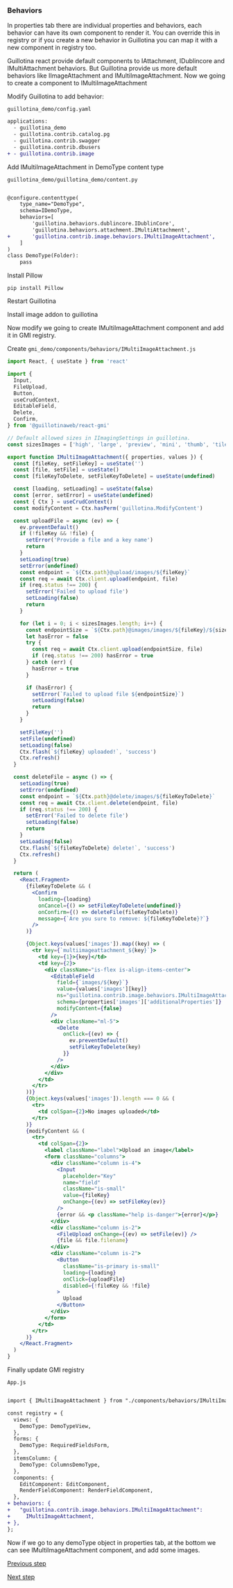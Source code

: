 ### Behaviors

In properties tab there are individual properties and behaviors, each behavior can have its own component to render it. You can override this in registry or if you create a new behavior in Guillotina you can map it with a new component in registry too. 

Guillotina react provide default components to IAttachment, IDublincore and IMultiAttachment behaviors. But Guillotina provide us more default behaviors like IImageAttachment and IMultiImageAttachment. Now we going to create a component to IMultiImageAttachment

Modify Guillotina to add behavior:

`guillotina_demo/config.yaml`

```diff
applications:
  - guillotina_demo
  - guillotina.contrib.catalog.pg
  - guillotina.contrib.swagger
  - guillotina.contrib.dbusers
+ - guillotina.contrib.image
```

Add IMultiImageAttachment in DemoType content type

`guillotina_demo/guillotina_demo/content.py`

```diff

@configure.contenttype(
    type_name="DemoType",
    schema=IDemoType,
    behaviors=[
        'guillotina.behaviors.dublincore.IDublinCore',
        'guillotina.behaviors.attachment.IMultiAttachment',
+       'guillotina.contrib.image.behaviors.IMultiImageAttachment',
    ]
)
class DemoType(Folder):
    pass

```

Install Pillow

```
pip install Pillow
```

Restart Guillotina

Install image addon to guillotina

Now modify we going to create IMultiImageAttachment component and add it in GMI registry.

Create `gmi_demo/components/behaviors/IMultiImageAttachment.js`


```jsx
import React, { useState } from 'react'

import {
  Input,
  FileUpload,
  Button,
  useCrudContext,
  EditableField,
  Delete,
  Confirm,
} from '@guillotinaweb/react-gmi'

// Default allowed sizes in IImagingSettings in guillotina.
const sizesImages = ['high', 'large', 'preview', 'mini', 'thumb', 'tile', 'icon']

export function IMultiImageAttachment({ properties, values }) {
  const [fileKey, setFileKey] = useState('')
  const [file, setFile] = useState()
  const [fileKeyToDelete, setFileKeyToDelete] = useState(undefined)

  const [loading, setLoading] = useState(false)
  const [error, setError] = useState(undefined)
  const { Ctx } = useCrudContext()
  const modifyContent = Ctx.hasPerm('guillotina.ModifyContent')

  const uploadFile = async (ev) => {
    ev.preventDefault()
    if (!fileKey && !file) {
      setError('Provide a file and a key name')
      return
    }
    setLoading(true)
    setError(undefined)
    const endpoint = `${Ctx.path}@upload/images/${fileKey}`
    const req = await Ctx.client.upload(endpoint, file)
    if (req.status !== 200) {
      setError('Failed to upload file')
      setLoading(false)
      return
    }

    for (let i = 0; i < sizesImages.length; i++) {
      const endpointSize = `${Ctx.path}@images/images/${fileKey}/${sizesImages[i]}`
      let hasError = false
      try {
        const req = await Ctx.client.upload(endpointSize, file)
        if (req.status !== 200) hasError = true
      } catch (err) {
        hasError = true
      }

      if (hasError) {
        setError(`Failed to upload file ${endpointSize}`)
        setLoading(false)
        return
      }
    }

    setFileKey('')
    setFile(undefined)
    setLoading(false)
    Ctx.flash(`${fileKey} uploaded!`, 'success')
    Ctx.refresh()
  }

  const deleteFile = async () => {
    setLoading(true)
    setError(undefined)
    const endpoint = `${Ctx.path}@delete/images/${fileKeyToDelete}`
    const req = await Ctx.client.delete(endpoint, file)
    if (req.status !== 200) {
      setError('Failed to delete file')
      setLoading(false)
      return
    }
    setLoading(false)
    Ctx.flash(`${fileKeyToDelete} delete!`, 'success')
    Ctx.refresh()
  }

  return (
    <React.Fragment>
      {fileKeyToDelete && (
        <Confirm
          loading={loading}
          onCancel={() => setFileKeyToDelete(undefined)}
          onConfirm={() => deleteFile(fileKeyToDelete)}
          message={`Are you sure to remove: ${fileKeyToDelete}?`}
        />
      )}

      {Object.keys(values['images']).map((key) => (
        <tr key={`multiimageattachment_${key}`}>
          <td key={1}>{key}</td>
          <td key={2}>
            <div className="is-flex is-align-items-center">
              <EditableField
                field={`images/${key}`}
                value={values['images'][key]}
                ns="guillotina.contrib.image.behaviors.IMultiImageAttachment.images"
                schema={properties['images']['additionalProperties']}
                modifyContent={false}
              />
              <div className="ml-5">
                <Delete
                  onClick={(ev) => {
                    ev.preventDefault()
                    setFileKeyToDelete(key)
                  }}
                />
              </div>
            </div>
          </td>
        </tr>
      ))}
      {Object.keys(values['images']).length === 0 && (
        <tr>
          <td colSpan={2}>No images uploaded</td>
        </tr>
      )}
      {modifyContent && (
        <tr>
          <td colSpan={2}>
            <label className="label">Upload an image</label>
            <form className="columns">
              <div className="column is-4">
                <Input
                  placeholder="Key"
                  name="field"
                  className="is-small"
                  value={fileKey}
                  onChange={(ev) => setFileKey(ev)}
                />
                {error && <p className="help is-danger">{error}</p>}
              </div>
              <div className="column is-2">
                <FileUpload onChange={(ev) => setFile(ev)} />
                {file && file.filename}
              </div>
              <div className="column is-2">
                <Button
                  className="is-primary is-small"
                  loading={loading}
                  onClick={uploadFile}
                  disabled={!fileKey && !file}
                >
                  Upload
                </Button>
              </div>
            </form>
          </td>
        </tr>
      )}
    </React.Fragment>
  )
}

```

Finally update GMI registry

`App.js`

```diff

import { IMultiImageAttachment } from "./components/behaviors/IMultiImageAttachment";

const registry = {
  views: {
    DemoType: DemoTypeView,
  },
  forms: {
    DemoType: RequiredFieldsForm,
  },
  itemsColumn: {
    DemoType: ColumnsDemoType,
  },
  components: {
    EditComponent: EditComponent,
    RenderFieldComponent: RenderFieldComponent,
  },
+ behaviors: {
+   "guillotina.contrib.image.behaviors.IMultiImageAttachment":
+     IMultiImageAttachment,
+ },
};

```

Now if we go to any demoType object in properties tab, at the bottom we can see IMultiImageAttachment component, and add some images.
 

[Previous step](step-8-content-type-view.md)

[Next step](step-10-integrations.md)
